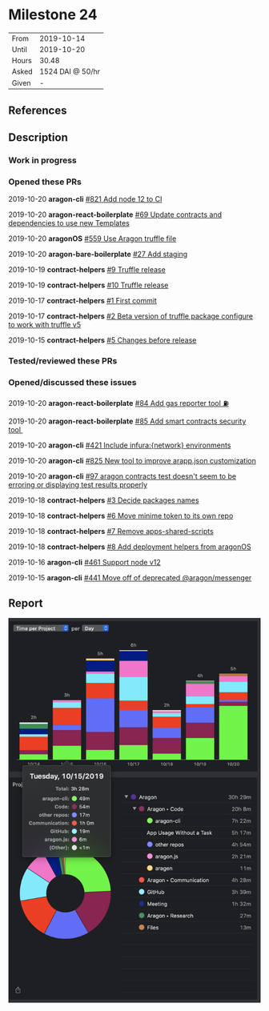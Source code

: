 # Milestone 24

|       |                  |
| ----- | ---------------- |
| From  | 2019-10-14       |
| Until | 2019-10-20       |
| Hours | 30.48            |
| Asked | 1524 DAI @ 50/hr |
| Given | -                |

## References

## Description

### Work in progress

### Opened these PRs

2019-10-20 **aragon-cli** [#821 Add node 12 to CI](https://github.com/aragon/aragon-cli/pull/821)

2019-10-20 **aragon-react-boilerplate** [#69 Update contracts and dependencies to use new Templates](https://github.com/aragon/aragon-react-boilerplate/pull/69)

2019-10-20 **aragonOS** [#559 Use Aragon truffle file](https://github.com/aragon/aragonOS/pull/559)

2019-10-20 **aragon-bare-boilerplate** [#27 Add staging](https://github.com/aragon/aragon-bare-boilerplate/pull/27)

2019-10-19 **contract-helpers** [#9 Truffle release](https://github.com/aragon/contract-helpers/pull/9)

2019-10-19 **contract-helpers** [#10 Truffle release](https://github.com/aragon/contract-helpers/pull/10)

2019-10-17 **contract-helpers** [#1 First commit](https://github.com/aragon/contract-helpers/pull/1)

2019-10-17 **contract-helpers** [#2 Beta version of truffle package configure to work with truffle v5](https://github.com/aragon/contract-helpers/issues/2)

2019-10-15 **contract-helpers** [#5 Changes before release](https://github.com/aragon/contract-helpers/pull/5)

### Tested/reviewed these PRs

### Opened/discussed these issues

2019-10-20 **aragon-react-boilerplate** [#84 Add gas reporter tool ⛽️](https://github.com/aragon/aragon-react-boilerplate/issues/84)

2019-10-20 **aragon-react-boilerplate** [#85 Add smart contracts security tool ](https://github.com/aragon/aragon-react-boilerplate/issues/85)

2019-10-20 **aragon-cli** [#421 Include infura:{network} environments](https://github.com/aragon/aragon-cli/issues/421)

2019-10-20 **aragon-cli** [#825 New tool to improve arapp.json customization](https://github.com/aragon/aragon-cli/issues/825)

2019-10-20 **aragon-cli** [#97 aragon contracts test doesn't seem to be erroring or displaying test results properly](https://github.com/aragon/aragon-cli/issues/97)

2019-10-18 **contract-helpers** [#3 Decide packages names](https://github.com/aragon/contract-helpers/issues/3)

2019-10-18 **contract-helpers** [#6 Move minime token to its own repo](https://github.com/aragon/contract-helpers/issues/6)

2019-10-18 **contract-helpers** [#7 Remove apps-shared-scripts](https://github.com/aragon/contract-helpers/issues/7)

2019-10-18 **contract-helpers** [#8 Add deployment helpers from aragonOS](https://github.com/aragon/contract-helpers/issues/8)

2019-10-16 **aragon-cli** [#461 Support node v12](https://github.com/aragon/aragon-cli/issues/461)

2019-10-15 **aragon-cli** [#441 Move off of deprecated @aragon/messenger](https://github.com/aragon/aragon-cli/issues/441)

## Report

![Time-tracking report](assets/milestone24-timing-report.png)
